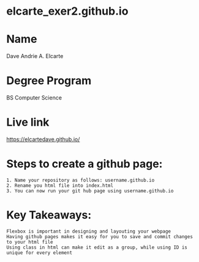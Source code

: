 # elcarte_exer2.github.io
# Name
Dave Andrie A. Elcarte
# Degree Program
BS Computer Science
# Live link
https://elcartedave.github.io/
# Steps to create a github page:
    1. Name your repository as follows: username.github.io
    2. Rename you html file into index.html
    3. You can now run your git hub page using username.github.io
# Key Takeaways:
    Flexbox is important in designing and layouting your webpage
    Having github pages makes it easy for you to save and commit changes to your html file
    Using class in html can make it edit as a group, while using ID is unique for every element

